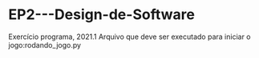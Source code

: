 # EP2---Design-de-Software
Exercício programa, 2021.1
Arquivo que deve ser executado para iniciar o jogo:rodando_jogo.py